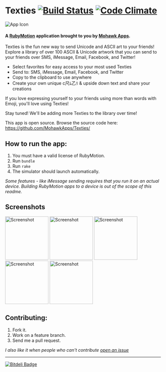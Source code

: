 # Texties [![Build Status](https://travis-ci.org/MohawkApps/Texties.png?branch=master)](https://travis-ci.org/MohawkApps/Texties) [![Code Climate](https://codeclimate.com/github/MohawkApps/Texties.png)](https://codeclimate.com/github/MohawkApps/Texties)
![App Icon](https://raw.github.com/MohawkApps/Texties/master/resources/Icon-120.png)

#### A [RubyMotion](http://www.rubymotion.com/) application brought to you by [Mohawk Apps](http://www.mohawkapps.com/).

Texties is the fun new way to send Unicode and ASCII art to your friends! Explore a library of over 100 ASCII & Unicode artwork that you can send to your friends over SMS, iMessage, Email, Facebook, and Twitter!

* Select favorites for easy access to your most used Texties
* Send to: SMS, iMessage, Email, Facebook, and Twitter
* Copy to the clipboard to use anywhere
* Create your own unique c尺ﾑ乙ﾘ & upside down text and share your creations

If you love expressing yourself to your friends using more than words with Emoji, you'll love using Texties!

Stay tuned! We'll be adding more Texties to the library over time!

This app is open source. Browse the source code here: https://github.com/MohawkApps/Texties/

## How to run the app:

1. You must have a valid license of RubyMotion.
2. Run `bundle`
3. Run `rake`
4. The simulator should launch automatically.

*Some features - like iMessage sending requires that you run it on an actual device. Building RubyMotion apps to a device is out of  the scope of this readme.*

## Screenshots

<a href="https://raw.github.com/MohawkApps/Texties/master/_marketing/screenshots/1.0.0/iPhone4/1.png"><img src="https://raw.github.com/MohawkApps/Texties/master/_marketing/screenshots/1.0.0/iPhone4/1.png" alt="Screenshot" width="140" /></a> <a href="https://raw.github.com/MohawkApps/Texties/master/_marketing/screenshots/1.0.0/iPhone4/2.png"><img src="https://raw.github.com/MohawkApps/Texties/master/_marketing/screenshots/1.0.0/iPhone4/2.png" alt="Screenshot" width="140" /></a> <a href="https://raw.github.com/MohawkApps/Texties/master/_marketing/screenshots/1.0.0/iPhone4/3.png"><img src="https://raw.github.com/MohawkApps/Texties/master/_marketing/screenshots/1.0.0/iPhone4/3.png" alt="Screenshot" width="140" /></a> <a href="https://raw.github.com/MohawkApps/Texties/master/_marketing/screenshots/1.0.0/iPhone4/4.png"><img src="https://raw.github.com/MohawkApps/Texties/master/_marketing/screenshots/1.0.0/iPhone4/4.png" alt="Screenshot" width="140"  /></a> <a href="https://raw.github.com/MohawkApps/Texties/master/_marketing/screenshots/1.0.0/iPhone4/5.png"><img src="https://raw.github.com/MohawkApps/Texties/master/_marketing/screenshots/1.0.0/iPhone4/5.png" alt="Screenshot" width="140" /></a>

## Contributing:

1. Fork it.
2. Work on a feature branch.
3. Send me a pull request.

*I also like it when people who can't contribute [open an issue](https://github.com/MohawkApps/Texties/issues)*

---
[![Bitdeli Badge](https://d2weczhvl823v0.cloudfront.net/MohawkApps/texties/trend.png)](https://bitdeli.com/free "Bitdeli Badge")
